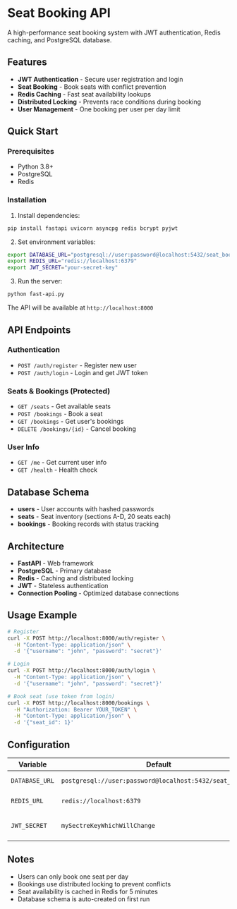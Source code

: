 # Seat Booking API

A high-performance seat booking system with JWT authentication, Redis caching, and PostgreSQL database.

## Features

- **JWT Authentication** - Secure user registration and login
- **Seat Booking** - Book seats with conflict prevention
- **Redis Caching** - Fast seat availability lookups
- **Distributed Locking** - Prevents race conditions during booking
- **User Management** - One booking per user per day limit

## Quick Start

### Prerequisites
- Python 3.8+
- PostgreSQL
- Redis

### Installation

1. Install dependencies:
```bash
pip install fastapi uvicorn asyncpg redis bcrypt pyjwt
```

2. Set environment variables:
```bash
export DATABASE_URL="postgresql://user:password@localhost:5432/seat_booking"
export REDIS_URL="redis://localhost:6379"
export JWT_SECRET="your-secret-key"
```

3. Run the server:
```bash
python fast-api.py
```

The API will be available at `http://localhost:8000`

## API Endpoints

### Authentication
- `POST /auth/register` - Register new user
- `POST /auth/login` - Login and get JWT token

### Seats & Bookings (Protected)
- `GET /seats` - Get available seats
- `POST /bookings` - Book a seat
- `GET /bookings` - Get user's bookings
- `DELETE /bookings/{id}` - Cancel booking

### User Info
- `GET /me` - Get current user info
- `GET /health` - Health check

## Database Schema

- **users** - User accounts with hashed passwords
- **seats** - Seat inventory (sections A-D, 20 seats each)
- **bookings** - Booking records with status tracking

## Architecture

- **FastAPI** - Web framework
- **PostgreSQL** - Primary database
- **Redis** - Caching and distributed locking
- **JWT** - Stateless authentication
- **Connection Pooling** - Optimized database connections

## Usage Example

```bash
# Register
curl -X POST http://localhost:8000/auth/register \
  -H "Content-Type: application/json" \
  -d '{"username": "john", "password": "secret"}'

# Login
curl -X POST http://localhost:8000/auth/login \
  -H "Content-Type: application/json" \
  -d '{"username": "john", "password": "secret"}'

# Book seat (use token from login)
curl -X POST http://localhost:8000/bookings \
  -H "Authorization: Bearer YOUR_TOKEN" \
  -H "Content-Type: application/json" \
  -d '{"seat_id": 1}'
```

## Configuration

| Variable | Default | Description |
|----------|---------|-------------|
| `DATABASE_URL` | `postgresql://user:password@localhost:5432/seat_booking` | PostgreSQL connection |
| `REDIS_URL` | `redis://localhost:6379` | Redis connection |
| `JWT_SECRET` | `mySectreKeyWhichWillChange` | JWT signing secret |

## Notes

- Users can only book one seat per day
- Bookings use distributed locking to prevent conflicts
- Seat availability is cached in Redis for 5 minutes
- Database schema is auto-created on first run